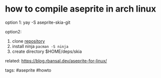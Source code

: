 # how to compile aseprite in arch linux

option 1:
yay -S aseprite-skia-git

option2:
1. clone [repository](https://github.com/aseprite/aseprite) 
2. install ninja ```pacman -S ninja```
3. create directory $HOME/deps/skia

related:
https://blog.rbansal.dev/aseprite-for-linux/

tags:
#aseprite #howto
